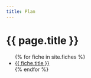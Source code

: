 ```yaml
---
title: Plan
---
```

# {{ page.title }}

<ul>
  {% for fiche in site.fiches %}
    <li>
      <a href="/memos{{ fiche.url }}">{{ fiche.title }}</a>
    </li>
  {% endfor %}
</ul>
